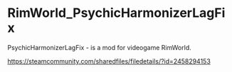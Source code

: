 # RimWorld_PsychicHarmonizerLagFix

PsychicHarmonizerLagFix - is a mod for videogame RimWorld.

https://steamcommunity.com/sharedfiles/filedetails/?id=2458294153
